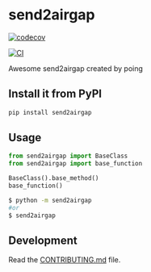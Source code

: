 # send2airgap

[![codecov](https://codecov.io/gh/poing/Send2AirGap/branch/0.1.0/graph/badge.svg?token=LTQYLRKJ6M)](https://codecov.io/gh/poing/Send2AirGap)

[![CI](https://github.com/poing/Send2AirGap/actions/workflows/main.yml/badge.svg)](https://github.com/poing/Send2AirGap/actions/workflows/main.yml)

Awesome send2airgap created by poing

## Install it from PyPI

```bash
pip install send2airgap
```

## Usage

```py
from send2airgap import BaseClass
from send2airgap import base_function

BaseClass().base_method()
base_function()
```

```bash
$ python -m send2airgap
#or
$ send2airgap
```

## Development

Read the [CONTRIBUTING.md](CONTRIBUTING.md) file.
